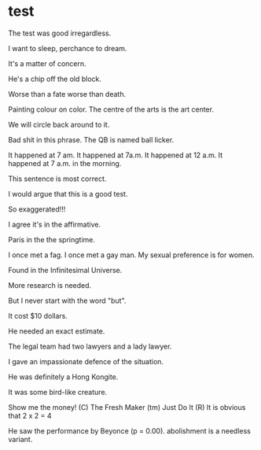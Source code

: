 # test

The test was good irregardless.

I want to sleep, perchance to dream.

It's a matter of concern.

He's a chip off the old block.

Worse than a fate worse than death.

Painting colour on color. The centre of the arts is the art center.

We will circle back around to it.

Bad shit in this phrase. The QB is named ball licker.

It happened at 7 am. It happened at 7a.m. It happened at 12 a.m. It happened at 7 a.m. in the morning.

This sentence is most correct.

I would argue that this is a good test.

So exaggerated!!!

I agree it's in the affirmative.

Paris in the the springtime.

I once met a fag. I once met a gay man. My sexual preference is for women.

Found in the Infinitesimal Universe.

More research is needed.

But I never start with the word "but".

It cost $10 dollars.

He needed an exact estimate.

The legal team had two lawyers and a lady lawyer.

I gave an impassionate defence of the situation.

He was definitely a Hong Kongite.

It was some bird-like creature.

Show me the money! \(C\) The Fresh Maker \(tm\) Just Do It \(R\) It is obvious that 2 x 2 = 4

He saw the performance by Beyonce \(p = 0.00\). abolishment is a needless variant.

